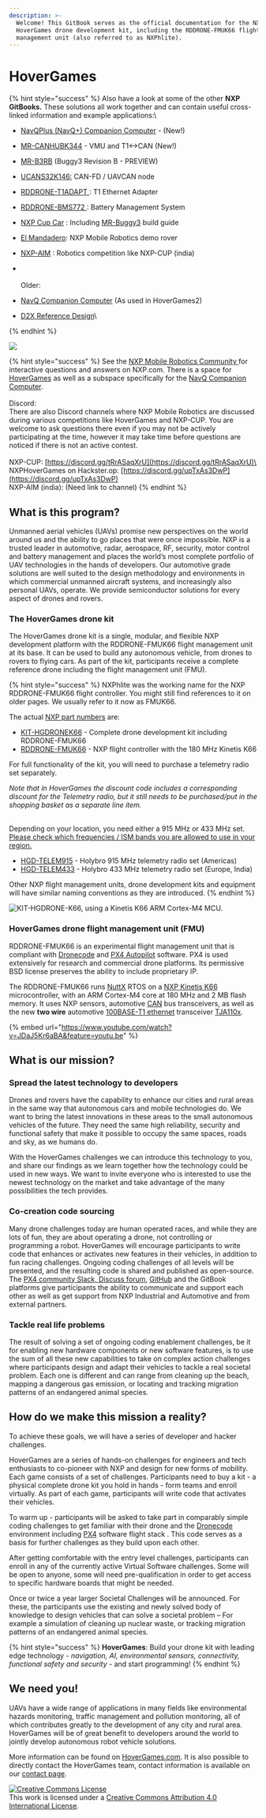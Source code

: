 ```yaml
---
description: >-
  Welcome! This GitBook serves as the official documentation for the NXP
  HoverGames drone development kit, including the RDDRONE-FMUK66 flight
  management unit (also referred to as NXPhlite).
---
```


# HoverGames

{% hint style="success" %}
Also have a look at some of the other **NXP GitBooks.** These solutions all work together and can contain useful cross-linked information and example applications:\


* [NavQPlus (NavQ+) Companion Computer](https://nxp.gitbook.io/8mpnavq/) - (New!)
* [MR-CANHUBK344](https://app.gitbook.com/o/-L9GLsni4p7csCR7QCJ8/s/twBzyvivLuBKj9SMDwV9/) - VMU and T1<->CAN (New!)
* [MR-B3RB](https://app.gitbook.com/o/-L9GLsni4p7csCR7QCJ8/s/U93yDWZcgjXGgsC1Duqv/) (Buggy3 Revision B - PREVIEW)



* [UCANS32K146:](https://nxp.gitbook.io/ucans32k146/) CAN-FD / UAVCAN node
* [RDDRONE-T1ADAPT ](https://nxp.gitbook.io/rddrone-t1adapt): T1 Ethernet Adapter



* [RDDRONE-BMS772 ](https://nxp.gitbook.io/rddrone-bms772/): Battery Management System



* [NXP Cup Car](https://nxp.gitbook.io/nxp-cup-hardware-reference-alamak/) : Including [MR-Buggy3](https://nxp.gitbook.io/nxp-cup/mr-buggy3-developer-guide/mr-buggy3-build-guide) build guide&#x20;
* [El Mandadero](https://nxp.gitbook.io/elmandadero/): NXP Mobile Robotics demo rover&#x20;
* [NXP-AIM](https://nxp.gitbook.io/nxp-aim/) : Robotics competition like NXP-CUP (india)&#x20;



* \
  \
  Older:
* [NavQ Companion Computer](https://nxp.gitbook.io/8mmnavq/) (As used in HoverGames2)
* [D2X Reference Design](https://nxp.gitbook.io/d2x/)\

{% endhint %}

![](.gitbook/assets/hg\_logo.png)

{% hint style="success" %}
See the [NXP Mobile Robotics Community ](https://community.nxp.com/community/mobilerobotics)for interactive questions and answers on NXP.com. There is a space for [HoverGames](https://community.nxp.com/community/mobilerobotics/hovergames-drone-challenge) as well as a subspace specifically for the [NavQ Companion Computer](https://community.nxp.com/community/mobilerobotics/hovergames-drone-challenge/navq-8mmnavq-discussion).\
\
Discord:\
There are also Discord channels where NXP Mobile Robotics are discussed during various competitions like HoverGames and NXP-CUP. You are welcome to ask questions there even if you may not be actively participating at the time, however it may take time before questions are noticed if there is not an active contest.\
\
NXP-CUP: [https://discord.gg/tRrASaqXrU](https://discord.gg/tRrASaqXrU)\
NXPHoverGames on Hackster.op: [https://discord.gg/upTxAs3DwP](https://discord.gg/upTxAs3DwP) \
NXP-AIM (india): (Need link to channel)
{% endhint %}

## What is this program? <a href="#what-is-this-program" id="what-is-this-program"></a>

Unmanned aerial vehicles (UAVs) promise new perspectives on the world around us and the ability to go places that were once impossible. NXP is a trusted leader in automotive, radar, aerospace, RF, security, motor control and battery management and places the world’s most complete portfolio of UAV technologies in the hands of developers. Our automotive grade solutions are well suited to the design methodology and environments in which commercial unmanned aircraft systems, and increasingly also personal UAVs, operate. We provide semiconductor solutions for every aspect of drones and rovers.





### The HoverGames drone kit

The HoverGames drone kit is a single, modular, and flexible NXP development platform with the RDDRONE-FMUK66 flight management unit at its base. It can be used to build any autonomous vehicle, from drones to rovers to flying cars. As part of the kit, participants receive a complete reference drone including the flight management unit (FMU).

{% hint style="success" %}
NXPhlite was the working name for the NXP RDDRONE-FMUK66 flight controller. You might still find references to it on older pages. We usually refer to it now as FMUK66.

The actual [NXP part numbers](https://www.nxp.com/applications/solutions/industrial/aerospace-and-mobile-robotics/uavs-drones-and-rovers:HOVERGAMES-DRONES-ROVERS) are:

* [KIT-HGDRONEK66](https://www.nxp.com/applications/solutions/industrial/aerospace-and-mobile-robotics/uavs-drones-and-rovers/nxp-hovergames-drone-kit-including-rddrone-fmuk66-and-peripherals:KIT-HGDRONEK66) - Complete drone development kit including RDDRONE-FMUK66
* [RDDRONE-FMUK66](https://www.nxp.com/design/designs/px4-robotic-drone-fmu-rddrone-fmuk66:RDDRONE-FMUK66) - NXP flight controller with the 180 MHz Kinetis K66



For full functionality of the kit, you will need to purchase a telemetry radio set separately.&#x20;

_Note that in HoverGames the discount code includes a corresponding discount for the Telemetry radio, but it still needs to be purchased/put in the shopping basket as a separate line item._

\
&#x20;Depending on your location, you need either a 915 MHz or 433 MHz set. [Please check which frequencies / ISM bands you are allowed to use in your region.](http://ardupilot.org/copter/docs/common-telemetry-radio-regional-regulations.html)

* [HGD-TELEM915](https://www.nxp.com/part/HGD-TELEM915) - Holybro 915 MHz telemetry radio set (Americas)
* [HGD-TELEM433](https://www.nxp.com/part/HGD-TELEM433) - Holybro 433 MHz telemetry radio set (Europe, India)



Other NXP flight management units, drone development kits and equipment will have similar naming conventions as they are introduced.
{% endhint %}

![KIT-HGDRONE-K66, using a Kinetis K66 ARM Cortex-M4 MCU.](.gitbook/assets/hg\_dronekit\_k66.jpg)

### HoverGames drone flight management unit (FMU)

RDDRONE-FMUK66 is an experimental flight management unit that is compliant with [Dronecode](https://www.dronecode.org/) and [PX4 Autopilot](https://px4.io/) software. PX4 is used extensively for research and commercial drone platforms. Its permissive BSD license preserves the ability to include proprietary IP.

The RDDRONE-FMUK66 runs [NuttX](https://nuttx.apache.org/) RTOS on a [NXP Kinetis K66](https://www.nxp.com/products/processors-and-microcontrollers/arm-based-processors-and-mcus/kinetis-cortex-m-mcus/k-seriesperformancem4/k6x-ethernet/kinetis-k66-180-mhz-dual-high-speed-full-speed-usbs-2mb-flash-microcontrollers-mcus-based-on-arm-cortex-m4-core:K66\_180) microcontroller, with an ARM Cortex-M4 core at 180 MHz and 2 MB flash memory. It uses NXP sensors, automotive [CAN](https://en.wikipedia.org/wiki/CAN\_bus) bus transceivers, as well as the new **two wire** automotive [100BASE-T1 ethernet](https://en.wikipedia.org/wiki/Fast\_Ethernet#100BASE-T1) transceiver [TJA110x](https://www.nxp.com/products/analog/interfaces/in-vehicle-network/ethernet/automotive-ethernet-phy-transceivers:ETHERNET-TRANSCEIVERS).

{% embed url="https://www.youtube.com/watch?v=JDaJ5Kr6aBA&feature=youtu.be" %}

## What is our mission? <a href="#what-is-our-mission" id="what-is-our-mission"></a>

### **Spread the latest technology to developers** <a href="#spread-latest-technology-to-developers" id="spread-latest-technology-to-developers"></a>

Drones and rovers have the capability to enhance our cities and rural areas in the same way that autonomous cars and mobile technologies do. We want to bring the latest innovations in these areas to the small autonomous vehicles of the future. They need the same high reliability, security and functional safety that make it possible to occupy the same spaces, roads and sky, as we humans do.

With the HoverGames challenges we can introduce this technology to you, and share our findings as we learn together how the technology could be used in new ways. We want to invite everyone who is interested to use the newest technology on the market and take advantage of the many possibilities the tech provides.

### **Co-creation code sourcing** <a href="#co-creation-code-sourcing" id="co-creation-code-sourcing"></a>

Many drone challenges today are human operated races, and while they are lots of fun, they are about operating a drone, not controlling or programming a robot. HoverGames will encourage participants to write code that enhances or activates new features in their vehicles, in addition to fun racing challenges. Ongoing coding challenges of all levels will be presented, and the resulting code is shared and published as open-source. The [PX4 community Slack, Discuss forum](contact.md#px4-slack-and-forum), [GitHub](https://github.com/PX4/Firmware) and the GitBook platforms give participants the ability to communicate and support each other as well as get support from NXP Industrial and Automotive and from external partners.

### **Tackle real life problems** <a href="#tackle-real-life-problems" id="tackle-real-life-problems"></a>

The result of solving a set of ongoing coding enablement challenges, be it for enabling new hardware components or new software features, is to use the sum of all these new capabilities to take on complex action challenges where participants design and adapt their vehicles to tackle a real societal problem. Each one is different and can range from cleaning up the beach, mapping a dangerous gas emission, or locating and tracking migration patterns of an endangered animal species.

## How do we make this mission a reality? <a href="#how-do-we-make-this-mission-a-reality" id="how-do-we-make-this-mission-a-reality"></a>

To achieve these goals, we will have a series of developer and hacker challenges.

HoverGames are a series of hands-on challenges for engineers and tech enthusiasts to co-pioneer with NXP and design for new forms of mobility. Each game consists of a set of challenges. Participants need to buy a kit - a physical complete drone kit you hold in hands - form teams and enroll virtually. As part of each game, participants will write code that activates their vehicles.

To warm up - participants will be asked to take part in comparably simple coding challenges to get familiar with their drone and the [Dronecode](https://www.dronecode.org/) environment including [PX4](https://px4.io/) software flight stack . This code serves as a basis for further challenges as they build upon each other.

After getting comfortable with the entry level challenges, participants can enroll in any of the currently active Virtual Software challenges. Some will be open to anyone, some will need pre-qualification in order to get access to specific hardware boards that might be needed.

Once or twice a year larger Societal Challenges will be announced. For these, the participants use the existing and newly solved body of knowledge to design vehicles that can solve a societal problem – For example a simulation of cleaning up nuclear waste, or tracking migration patterns of an endangered animal species.

{% hint style="success" %}
**HoverGames**: Build your drone kit with leading edge technology - _navigation, AI, environmental sensors, connectivity, functional safety and security -_ and start programming!
{% endhint %}

## We need you! <a href="#we-need-you" id="we-need-you"></a>

UAVs have a wide range of applications in many fields like environmental hazards monitoring, traffic management and pollution monitoring, all of which contributes greatly to the development of any city and rural area. HoverGames will be of great benefit to developers around the world to jointly develop autonomous robot vehicle solutions.

More information can be found on [HoverGames.com](https://www.hovergames.com/). It is also possible to directly contact the HoverGames team, contact information is available on our [contact page](contact.md#contact-the-hovergames-team).

[![Creative Commons License](https://i.creativecommons.org/l/by/4.0/88x31.png)](http://creativecommons.org/licenses/by/4.0/)\
This work is licensed under a [Creative Commons Attribution 4.0 International License](http://creativecommons.org/licenses/by/4.0/).
